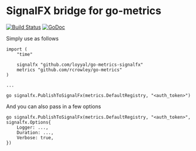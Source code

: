 # SignalFX bridge for go-metrics

[![Build Status](https://travis-ci.org/loyyal/go-metrics-signalfx.svg?branch=master)](https://travis-ci.org/loyyal/go-metrics-signalfx)
[![GoDoc](https://godoc.org/github.com/loyyal/go-metrics-signalfx?status.svg)](https://godoc.org/github.com/loyyal/go-metrics-signalfx)

Simply use as follows

	import (
		"time"

		signalfx "github.com/loyyal/go-metrics-signalfx"
		metrics "github.com/rcrowley/go-metrics"
	)

	...

	go signalfx.PublishToSignalFx(metrics.DefaultRegistry, "<auth_token>")

And you can also pass in a few options

	go signalfx.PublishToSignalFx(metrics.DefaultRegistry, "<auth_token>", signalfx.Options{
		Logger: ...,
		Duration: ...,
		Verbose: true,
	})
